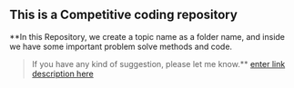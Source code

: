 ﻿

## This is a Competitive coding repository

**In this Repository, we create a topic name as a folder name, and inside we have some important problem solve methods and code.

> If you have any kind of suggestion, please let me know.**
[enter link description here](https://github.com/skyman98/competitive-coding/blob/main/img/WhatsApp%20Image%202021-06-28%20at%204.10.57%20PM.jpeg)
